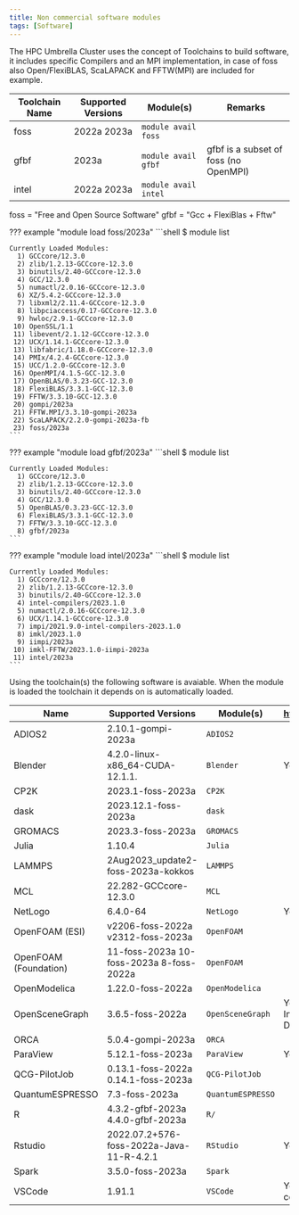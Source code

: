 ```yaml
---
title: Non commercial software modules
tags: [Software]
---
```

The HPC Umbrella Cluster uses the concept of Toolchains to build software, it includes specific Compilers and an MPI implementation, in case of foss also Open/FlexiBLAS, ScaLAPACK and FFTW(MPI) are included for example.   

| Toolchain Name | Supported Versions                   | Module(s)                | Remarks |
| -------------- | ------------------------------------ | ------------------------ | ------- |
| foss           | 2022a 2023a                          | `module avail foss`      | |
| gfbf           | 2023a                                | `module avail gfbf`      | gfbf is a subset of foss (no OpenMPI) |
| intel          | 2022a 2023a                          | `module avail intel`     | |

foss = "Free and Open Source Software" gfbf = "Gcc + FlexiBlas + Fftw"

??? example "module load foss/2023a"
    ```shell
    $ module list

    Currently Loaded Modules:
      1) GCCcore/12.3.0
      2) zlib/1.2.13-GCCcore-12.3.0
      3) binutils/2.40-GCCcore-12.3.0
      4) GCC/12.3.0
      5) numactl/2.0.16-GCCcore-12.3.0
      6) XZ/5.4.2-GCCcore-12.3.0
      7) libxml2/2.11.4-GCCcore-12.3.0
      8) libpciaccess/0.17-GCCcore-12.3.0
      9) hwloc/2.9.1-GCCcore-12.3.0
     10) OpenSSL/1.1
     11) libevent/2.1.12-GCCcore-12.3.0
     12) UCX/1.14.1-GCCcore-12.3.0
     13) libfabric/1.18.0-GCCcore-12.3.0
     14) PMIx/4.2.4-GCCcore-12.3.0
     15) UCC/1.2.0-GCCcore-12.3.0
     16) OpenMPI/4.1.5-GCC-12.3.0
     17) OpenBLAS/0.3.23-GCC-12.3.0
     18) FlexiBLAS/3.3.1-GCC-12.3.0
     19) FFTW/3.3.10-GCC-12.3.0
     20) gompi/2023a
     21) FFTW.MPI/3.3.10-gompi-2023a
     22) ScaLAPACK/2.2.0-gompi-2023a-fb
     23) foss/2023a
    ```
??? example "module load gfbf/2023a"
    ```shell
    $ module list

    Currently Loaded Modules:
      1) GCCcore/12.3.0
      2) zlib/1.2.13-GCCcore-12.3.0
      3) binutils/2.40-GCCcore-12.3.0
      4) GCC/12.3.0
      5) OpenBLAS/0.3.23-GCC-12.3.0
      6) FlexiBLAS/3.3.1-GCC-12.3.0
      7) FFTW/3.3.10-GCC-12.3.0
      8) gfbf/2023a
    ```

??? example "module load intel/2023a"
    ```shell
    $ module list

    Currently Loaded Modules:
      1) GCCcore/12.3.0
      2) zlib/1.2.13-GCCcore-12.3.0
      3) binutils/2.40-GCCcore-12.3.0
      4) intel-compilers/2023.1.0
      5) numactl/2.0.16-GCCcore-12.3.0
      6) UCX/1.14.1-GCCcore-12.3.0
      7) impi/2021.9.0-intel-compilers-2023.1.0
      8) imkl/2023.1.0
      9) iimpi/2023a
     10) imkl-FFTW/2023.1.0-iimpi-2023a
     11) intel/2023a
    ```

Using the toolchain(s) the following software is avaiable. When the module is loaded the toolchain it depends on is automatically loaded.

| Name           | Supported Versions                   | Module(s)                | https://hpc.tue.nl |
| -------------- | ------------------------------------ | ------------------------ | ------------------ |
| ADIOS2         | 2.10.1-gompi-2023a                   | `ADIOS2`    | |
| Blender        | 4.2.0-linux-x86_64-CUDA-12.1.1.      | `Blender`   | Yes |
| CP2K           | 2023.1-foss-2023a                    | `CP2K`      | |
| dask           | 2023.12.1-foss-2023a | `dask`  | |
| GROMACS        | 2023.3-foss-2023a                    | `GROMACS`   | |
| Julia          | 1.10.4                         | `Julia`     | |
| LAMMPS         | 2Aug2023_update2-foss-2023a-kokkos | `LAMMPS`    | |
| MCL            | 22.282-GCCcore-12.3.0                | `MCL`       | |
| NetLogo        | 6.4.0-64                    | `NetLogo`   | Yes |
| OpenFOAM (ESI)      | v2206-foss-2022a v2312-foss-2023a | `OpenFOAM`  | |
| OpenFOAM (Foundation)       | 11-foss-2023a 10-foss-2023a 8-foss-2022a | `OpenFOAM`  | |
| OpenModelica   | 1.22.0-foss-2022a                    | `OpenModelica` | |
| OpenSceneGraph | 3.6.5-foss-2022a                     | `OpenSceneGraph`  | Yes via Interactive Desktop |
| ORCA           | 5.0.4-gompi-2023a                   | `ORCA`      | |
| ParaView       | 5.12.1-foss-2023a                    | `ParaView`  | Yes |
| QCG-PilotJob   | 0.13.1-foss-2022a 0.14.1-foss-2023a | `QCG-PilotJob` | |
| QuantumESPRESSO| 7.3-foss-2023a    | `QuantumESPRESSO` | |
| R              | 4.3.2-gfbf-2023a 4.4.0-gfbf-2023a  | `R/`        | |
| Rstudio        | 2022.07.2+576-foss-2022a-Java-11-R-4.2.1 | `RStudio` | Yes |
| Spark          | 3.5.0-foss-2023a    | `Spark`        | |
| VSCode         | 1.91.1                               | `VSCode`   | Yes via codeserver |
 
